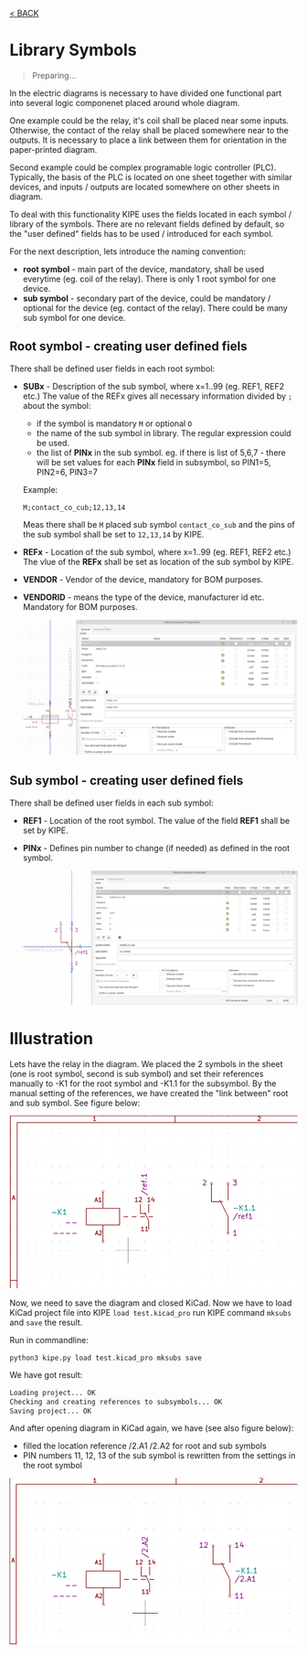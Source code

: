 [< BACK](../README.md)

# Library Symbols

> Preparing...

In the electric diagrams is necessary to have divided one functional part into several logic componenet placed around whole diagram. 

One example could be the relay, it's coil shall be placed near some inputs. Otherwise, the contact of the relay shall be placed somewhere near to the outputs. It is necessary to place a link between them for orientation in the paper-printed diagram. 

Second example could be complex programable logic controller (PLC). Typically, the basis of the PLC is located on one sheet together with similar devices, and inputs / outputs are located somewhere on other sheets in diagram.

To deal with this functionality KIPE uses the fields located in each symbol / library of the symbols. There are no relevant fields defined by default, so the "user defined" fields has to be used / introduced for each symbol.

For the next description, lets introduce the naming convention:
* __root symbol__ - main part of the device, mandatory, shall be used everytime (eg. coil of the relay). There is only 1 root symbol for one device.
* __sub symbol__ - secondary part of the device, could be mandatory / optional for the device (eg. contact of the relay). There could be many sub symbol for one device.

## Root symbol - creating user defined fiels

There shall be defined user fields in each root symbol:
* __SUBx__ - Description of the sub symbol, where x=1..99 (eg. REF1, REF2 etc.) The value of the REFx gives all necessary information divided by ```;``` about the symbol:
  * if the symbol is mandatory ```M``` or optional ```O```
  * the name of the sub symbol in library. The regular expression could be used.
  * the list of __PINx__ in the sub symbol. eg. if there is list of 5,6,7 - there will be set values for each __PINx__ field in subsymbol, so PIN1=5, PIN2=6, PIN3=7
  
  Example:
  ```
  M;contact_co_cub;12,13,14
  ```
  Meas there shall be ```M``` placed sub symbol ```contact_co_sub``` and the pins of the sub symbol shall be set to ```12,13,14``` by KIPE.  
* __REFx__ - Location of the sub symbol, where x=1..99 (eg. REF1, REF2 etc.) The vlue of the __REFx__ shall be set as location of the sub symbol by KIPE.
* __VENDOR__ - Vendor of the device, mandatory for BOM purposes.
* __VENDORID__ - means the type of the device, manufacturer id etc. Mandatory for BOM purposes.

    ![root_symbol_properties](img/root_symbol_properties.png)
    
## Sub symbol - creating user defined fiels

There shall be defined user fields in each sub symbol:
* __REF1__ - Location of the root symbol. The value of the field __REF1__ shall be set by KIPE.
* __PINx__ - Defines pin number to change (if needed) as defined in the root symbol.

    ![sub_symbol_properties](img/sub_symbol_properties.png)
    
# Illustration
Lets have the relay in the diagram. We placed the 2 symbols in the sheet (one is root symbol, second is sub symbol) and set their references manually to -K1 for the root symbol and -K1.1 for the subsymbol. By the manual setting of the references, we have created the "link between" root and sub symbol. See figure below:

![before_mksubs](img/before_mksubs.png)

Now, we need to save the diagram and closed KiCad. Now we have to load KiCad project file into KIPE ```load test.kicad_pro``` run KIPE command ```mksubs``` and ```save``` the result. 

Run in commandline:
```
python3 kipe.py load test.kicad_pro mksubs save
```
We have got result:
```
Loading project... OK
Checking and creating references to subsymbols... OK
Saving project... OK
```
And after opening diagram in KiCad again, we have (see also figure below):
* filled the location reference /2.A1 /2.A2 for root and sub symbols
* PIN numbers 11, 12, 13 of the sub symbol is rewritten from the settings in the root symbol

![after_mksubs](img/after_mksubs.png)
